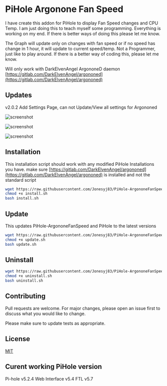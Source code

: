 


# PiHole Argonone Fan Speed

I have create this addon for PiHole to display Fan Speed changes and CPU Temp. I am just doing this to teach myself some programming. Everything is working on my end. If there is better ways of doing this please let me know. 

The Graph will update only on changes with fan speed or if no speed has change in 1 hour, it will update to current speed/temp.
Not a Programmer, just like to play around. If there is a better way of coding this, please let me know.

Will only work with DarkElvenAngel ArgononeD daemon [https://gitlab.com/DarkElvenAngel/argononed](https://gitlab.com/DarkElvenAngel/argononed)

## Updates
v2.0.2
Add Settings Page, can not Update/View all settings for Argononed

![screenshot](https://i.ibb.co/X2v2207/Screen-Shot-2021-02-17-at-9-03-15-pm.png)

![screenshot](https://i.ibb.co/fH9bfxc/Screen-Shot-2021-02-15-at-12-17-40-pm.png)

![screenshot](https://i.ibb.co/k2K2tyZ/Screen-Shot-2021-03-18-at-8-30-30-am.png)

## Installation

This installation script should work with any modified PiHole Installations you have.
make sure [https://gitlab.com/DarkElvenAngel/argononed](https://gitlab.com/DarkElvenAngel/argononed) is installed and not the standard script
```bash
wget https://raw.githubusercontent.com/Jonesyj83/PiHole-ArgononeFanSpeed/main/install.sh
chmod +x install.sh
bash install.sh
```

## Update
This updates PiHole-ArgononeFanSpeed and PiHole to the latest versions
```bash
wget https://raw.githubusercontent.com/Jonesyj83/PiHole-ArgononeFanSpeed/main/update.sh
chmod +x update.sh
bash update.sh
```

## Uninstall

```bash
wget https://raw.githubusercontent.com/Jonesyj83/PiHole-ArgononeFanSpeed/main/uninstall.sh
chmod +x uninstall.sh
bash uninstall.sh
```

## Contributing
Pull requests are welcome. For major changes, please open an issue first to discuss what you would like to change.

Please make sure to update tests as appropriate.

## License
[MIT](https://raw.githubusercontent.com/Jonesyj83/PiHole-ArgononeFanSpeed/v2.0.1/LICENSE)

## Curent working PiHole version
Pi-hole v5.2.4 Web Interface v5.4 FTL v5.7
